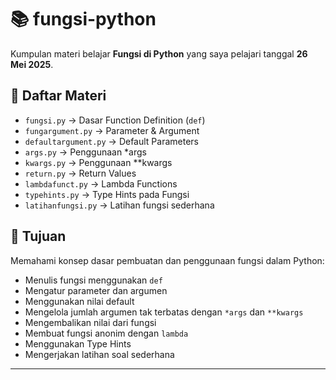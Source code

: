 # 📚 fungsi-python

Kumpulan materi belajar **Fungsi di Python** yang saya pelajari tanggal **26 Mei 2025**.

## 📄 Daftar Materi

- `fungsi.py` → Dasar Function Definition (`def`)
- `fungargument.py` → Parameter & Argument
- `defaultargument.py` → Default Parameters
- `args.py` → Penggunaan *args
- `kwargs.py` → Penggunaan **kwargs
- `return.py` → Return Values
- `lambdafunct.py` → Lambda Functions
- `typehints.py` → Type Hints pada Fungsi
- `latihanfungsi.py` → Latihan fungsi sederhana

## 📌 Tujuan
Memahami konsep dasar pembuatan dan penggunaan fungsi dalam Python:
- Menulis fungsi menggunakan `def`
- Mengatur parameter dan argumen
- Menggunakan nilai default
- Mengelola jumlah argumen tak terbatas dengan `*args` dan `**kwargs`
- Mengembalikan nilai dari fungsi
- Membuat fungsi anonim dengan `lambda`
- Menggunakan Type Hints
- Mengerjakan latihan soal sederhana


---

